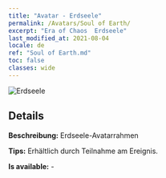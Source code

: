 ```yaml
---
title: "Avatar - Erdseele"
permalink: /Avatars/Soul of Earth/
excerpt: "Era of Chaos  Erdseele"
last_modified_at: 2021-08-04
locale: de
ref: "Soul of Earth.md"
toc: false
classes: wide
---
```

 ![Erdseele](/images/a/avatarFrame_53.png)

## Details

 **Beschreibung:** Erdseele-Avatarrahmen 

 **Tips:** Erhältlich durch Teilnahme am Ereignis. 

 **Is available:**  - 

